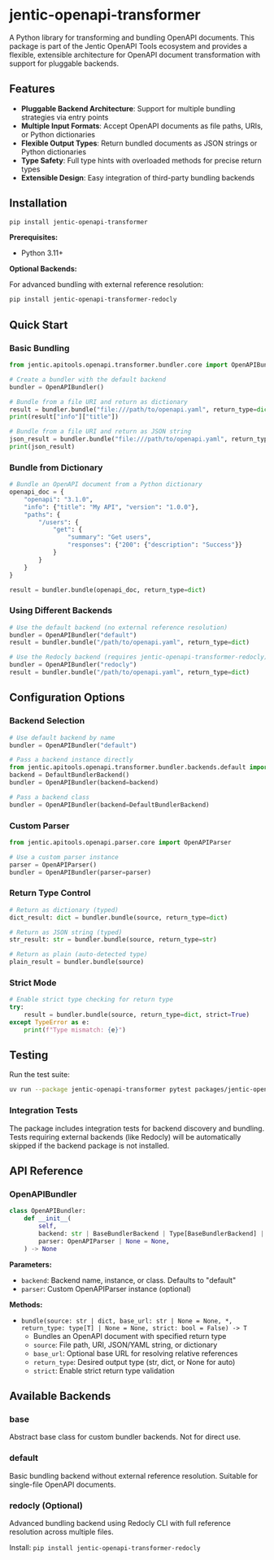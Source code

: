 # jentic-openapi-transformer

A Python library for transforming and bundling OpenAPI documents. This package is part of the Jentic OpenAPI Tools ecosystem and provides a flexible, extensible architecture for OpenAPI document transformation with support for pluggable backends.

## Features

- **Pluggable Backend Architecture**: Support for multiple bundling strategies via entry points
- **Multiple Input Formats**: Accept OpenAPI documents as file paths, URIs, or Python dictionaries
- **Flexible Output Types**: Return bundled documents as JSON strings or Python dictionaries
- **Type Safety**: Full type hints with overloaded methods for precise return types
- **Extensible Design**: Easy integration of third-party bundling backends

## Installation

```bash
pip install jentic-openapi-transformer
```

**Prerequisites:**
- Python 3.11+

**Optional Backends:**

For advanced bundling with external reference resolution:

```bash
pip install jentic-openapi-transformer-redocly
```

## Quick Start

### Basic Bundling

```python
from jentic.apitools.openapi.transformer.bundler.core import OpenAPIBundler

# Create a bundler with the default backend
bundler = OpenAPIBundler()

# Bundle from a file URI and return as dictionary
result = bundler.bundle("file:///path/to/openapi.yaml", return_type=dict)
print(result["info"]["title"])

# Bundle from a file URI and return as JSON string
json_result = bundler.bundle("file:///path/to/openapi.yaml", return_type=str)
print(json_result)
```

### Bundle from Dictionary

```python
# Bundle an OpenAPI document from a Python dictionary
openapi_doc = {
    "openapi": "3.1.0",
    "info": {"title": "My API", "version": "1.0.0"},
    "paths": {
        "/users": {
            "get": {
                "summary": "Get users",
                "responses": {"200": {"description": "Success"}}
            }
        }
    }
}

result = bundler.bundle(openapi_doc, return_type=dict)
```

### Using Different Backends

```python
# Use the default backend (no external reference resolution)
bundler = OpenAPIBundler("default")
result = bundler.bundle("/path/to/openapi.yaml", return_type=dict)

# Use the Redocly backend (requires jentic-openapi-transformer-redocly)
bundler = OpenAPIBundler("redocly")
result = bundler.bundle("/path/to/openapi.yaml", return_type=dict)
```

## Configuration Options

### Backend Selection

```python
# Use default backend by name
bundler = OpenAPIBundler("default")

# Pass a backend instance directly
from jentic.apitools.openapi.transformer.bundler.backends.default import DefaultBundlerBackend
backend = DefaultBundlerBackend()
bundler = OpenAPIBundler(backend=backend)

# Pass a backend class
bundler = OpenAPIBundler(backend=DefaultBundlerBackend)
```

### Custom Parser

```python
from jentic.apitools.openapi.parser.core import OpenAPIParser

# Use a custom parser instance
parser = OpenAPIParser()
bundler = OpenAPIBundler(parser=parser)
```

### Return Type Control

```python
# Return as dictionary (typed)
dict_result: dict = bundler.bundle(source, return_type=dict)

# Return as JSON string (typed)
str_result: str = bundler.bundle(source, return_type=str)

# Return as plain (auto-detected type)
plain_result = bundler.bundle(source)
```

### Strict Mode

```python
# Enable strict type checking for return type
try:
    result = bundler.bundle(source, return_type=dict, strict=True)
except TypeError as e:
    print(f"Type mismatch: {e}")
```

## Testing

Run the test suite:

```bash
uv run --package jentic-openapi-transformer pytest packages/jentic-openapi-transformer -v
```

### Integration Tests

The package includes integration tests for backend discovery and bundling. Tests requiring external backends (like Redocly) will be automatically skipped if the backend package is not installed.

## API Reference

### OpenAPIBundler

```python
class OpenAPIBundler:
    def __init__(
        self,
        backend: str | BaseBundlerBackend | Type[BaseBundlerBackend] | None = None,
        parser: OpenAPIParser | None = None,
    ) -> None
```

**Parameters:**
- `backend`: Backend name, instance, or class. Defaults to "default"
- `parser`: Custom OpenAPIParser instance (optional)

**Methods:**

- `bundle(source: str | dict, base_url: str | None = None, *, return_type: type[T] | None = None, strict: bool = False) -> T`
  - Bundles an OpenAPI document with specified return type
  - `source`: File path, URI, JSON/YAML string, or dictionary
  - `base_url`: Optional base URL for resolving relative references
  - `return_type`: Desired output type (str, dict, or None for auto)
  - `strict`: Enable strict return type validation

## Available Backends

### base
Abstract base class for custom bundler backends. Not for direct use.

### default
Basic bundling backend without external reference resolution. Suitable for single-file OpenAPI documents.

### redocly (Optional)
Advanced bundling backend using Redocly CLI with full reference resolution across multiple files.

Install: `pip install jentic-openapi-transformer-redocly`
